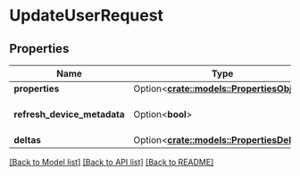 # UpdateUserRequest

## Properties

Name | Type | Description | Notes
------------ | ------------- | ------------- | -------------
**properties** | Option<[**crate::models::PropertiesObject**](PropertiesObject.md)> |  | [optional]
**refresh_device_metadata** | Option<**bool**> |  | [optional][default to false]
**deltas** | Option<[**crate::models::PropertiesDeltas**](PropertiesDeltas.md)> |  | [optional]

[[Back to Model list]](../README.md#documentation-for-models) [[Back to API list]](../README.md#documentation-for-api-endpoints) [[Back to README]](../README.md)


